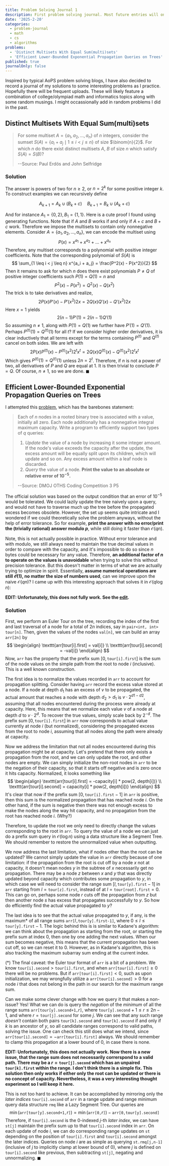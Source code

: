 ```yaml
---
title: Problem Solving Journal 1
description: First problem solving journal. Most future entries will only be visible through the problem solving journal filter.
date: '2025-2-20'
categories:
  - problem-journal
  - math
  - cs
  - algorithms
problems:
  - 'Distinct Multisets With Equal Sum(multi)sets'
  - 'Efficient Lower-Bounded Exponential Propagation Queries on Trees'
published: true
journalOnly: false
---
```


<script>
    import { Blockquote, Img, Span, P, A } from "flowbite-svelte";
</script>

Inspired by typical AoPS problem solving blogs, I have also decided to record a journal of my solutions to some interesting problems as I practice. Hopefully there will be frequent uploads. These will likely feature a combination of college/olympiad math and informatics topics along with some random musings. I might occassionally add in random problems I did in the past.

## Distinct Multisets With Equal Sum(multi)sets

> For some multiset $A = \{a_1, a_2, \dots, a_n\}$ of $n$ integers, consider the sumset $S(A) = \{a_i + a_j \mid 1 \leq i < j \leq n\}$ of size $\binom{n}{2}$. For which $n$ do there exist distinct multisets $A$, $B$ of size $n$ which satisfy $S(A) = S(B)$?
> 
> --Source: Paul Erdös and John Selfridge

### Solution
The answer is powers of two for $n \geq 2$, or $n = 2^k$ for some positive integer $k$. To construct examples we can recursively define

$$
A_{k + 1} = A_k \cup (B_k + c) \quad B_{k + 1} = B_k \cup (A_k + c)
$$

And for instance $A_1 = \{0, 2\}, B_1 = \{1, 1\}$. Here is a cute proof I found using generating functions. Note that if $A$ and $B$ works if and only if $A + c$ and $B + c$ work. Therefore we impose the multisets to contain only nonnegative elements. Consider $A = \{a_1, a_2, \dots, a_n\}$, we can encode the multiset using 
$$
P(x) = x^{a_1} + x^{a_2} + \dots + x^{a_n}
$$
Therefore, any multiset corresponds to a polynomial with positive integer coefficients. Note that the corresponding polynomial of $S(A)$ is 
$$
\sum_{1 \leq i < j \leq n} x^{a_i + a_j} = \frac{P^2(x) - P(x^2)}{2}
$$
Then it remains to ask for which $n$ does there exist polynomials $P \not = Q$ of positive integer coefficients such $P(1) = Q(1) = n$ and 
$$
P^2(x) - P(x^2) = Q^2(x) - Q(x^2)
$$
The trick is to take derivatives and realize,
$$
2P(x)P'(x) - P'(x^2)2x = 2Q(x)Q'(x) - Q'(x^2)2x 
$$
Here $x = 1$ yields
$$
2(n - 1)P'(1) = 2(n - 1)Q'(1)
$$
So assuming $n \not = 1$, along with $P(1) = Q(1)$ we further have $P'(1) = Q'(1)$. Perhaps $P^{(t)}(1) = Q^{(t)}(1)$ for all $t$? If we consider higher order derivatives, it is clear inductively that all terms except for the terms containing $P^{(t)}$ and $Q^{(t)}$ cancel on both sides. We are left with
$$
2P(x) P^{(t)}(x) - P^{(t)}(x^2) 2^t x^t = 2Q(x) Q^{(t)}(x) - Q^{(t)}(x^2) 2^t x^t
$$
Which gives $P^{(t)}(1) = Q^{(t)}(1)$ unless $2n = 2^t$. Therefore, if $n$ is not a power of two, all derivatives of $P$ and $Q$ are equal at $1$. It is then trivial to conclude $P = Q$. Of course, $n \not = 1$, so we are done. $\blacksquare$

## Efficient Lower-Bounded Exponential Propagation Queries on Trees

I attempted this [problem](https://dmoj.ca/problem/othscc3p5), which has the barebones statement:

> Each of $n$ nodes in a rooted binary tree is associated with a value, initially all zero. Each node additionally has a nonnegative integral maximum capacity. Write a program to efficiently support two types of $q$ queries:
>
> 1. *Update* the value of a node by increasing it some integer amount. If the node's value exceeds the capacity after the update, the excess amount will be equally split upon its children, which will update and so on. Any excess amount within a leaf node is discarded.
> 2. *Query* the value of a node. **Print the value to an absolute or relative error of $10^{-5}.$**
> 
> --Source: DMOJ OTHS Coding Competition 3 P5

The official solution was based on the output condition that an error of $10^{-5}$ would be tolerated. We could lazily update the tree naively upon a query, and would not have to traverse much up the tree before the propagated excess becomes obsolete. However, the set up seems quite intricate and I wondered if we could theoretically solve the problem anyways, without the help of error tolerance. So for example, **print the answer with no error/print the (trivially rational) answer modulo $p$**, while still doing it faster than $\mathcal{O}(qn)$.

Note, this is not actually possible in practice. Without error tolerance and with modulo, we still always need to maintain the true decimal values in order to compare with the capacity, and it's impossible to do so since $n$ bytes could be necessary for any value. Therefore, **an additional factor of $n$ to operate on the values is unavoidable** when trying to solve this without precision tolerance. But this doesn't matter in terms of what we are actually trying to optimize in spirit. Essentially, **assume numerical operations are still $\mathcal{O}(1)$, no matter the size of numbers used**, can we improve upon the naive $\mathcal{O}(qn)$? I came up with this interesting approach that solves it in $\mathcal{O}(q \log n)$: 

**EDIT: Unfortunately, this does not fully work. See the [edit](#edit-1).**

### Solution

First, we perform an Euler Tour on the tree, recording the index of the first and last traversal of a node for a total of $2n$ indices, say in $\texttt{pair<int, int> tour[n]}$. Then, given the values of the nodes $\texttt{val[n]}$, we can build an array $\texttt{arr[2n]}$ by 
$$
\begin{align}
\texttt{arr[tour[i].first] = val[i]} \\
\texttt{arr[tour[i].second] = -val[i]}
\end{align}
$$
Now, $\texttt{arr}$ has the property that the prefix sum $[0, \texttt{tour[i].first}]$ is the sum of the node values on the simple path from the root to node $i$ (inclusive). This is a well known construction. 

The first idea is to normalize the values recorded in $\texttt{arr}$ to account for propagation splitting. Consider having $\texttt{arr}$ record the excess value stored at a node. If a node at depth $d_1$ has an excess of $v$ to be propagated, the actual amount that reaches a node with depth $d_2 > d_1$ is $v \cdot 2^{d1 - d2}$, assuming that all nodes encountered during the process were already at capacity. Here, this means that we normalize each value $v$ of a node at depth $d$ to $v \cdot 2^{d}$. To recover the true values, simply scale back by $2^{-d}$. The prefix sum $[0, \texttt{tour[i].first}]$ in $\texttt{arr}$ now corresponds to actual value currently at node $i$ (but normalized), considering the propagated excess from the root to node $i$, assuming that all nodes along the path were already at capacity.

Now we address the limitation that not all nodes encountered during this propagation might be at capacity. Let's pretend that there only exists a propagation from the root, and we can only update the root, and other nodes are empty. We can simply initialize the non-root nodes in $\texttt{arr}$ to be the negation of their capacity, so that it starts off negative and is zero once it hits capacity. Normalized, it looks something like
$$
\begin{align}
\texttt{arr[tour[i].first] = -capacity[i] * pow(2, depth[i])} \\
\texttt{arr[tour[i].second] = capacity[i] * pow(2, depth[i])}
\end{align}
$$
It's clear that now if the prefix sum $[0, \texttt{tour[i].first}-1]$ in $\texttt{arr}$ is positive, then this sum is the normalized propagation that has reached node $i$. On the other hand, if the sum is negative then there was not enough excess to make the nodes along the way hit capacity, and no propagation from the root has reached node $i$. (Why?)

Therefore, to update the root we only need to directly change the values corresponding to the root in $\texttt{arr}$. To query the value of a node we can just do a prefix sum query in $\mathcal{O}(\log n)$ using a data structure like a Segment Tree. We should remember to restore the unnormalized value when outputting.

We now address the last limitation, what if nodes other than the root can be updated? We cannot simply update the value in $\texttt{arr}$ directly because of one limitation: if the propagation from the root is cut off by a node $x$ not at capacity, it doesn't mean nodes $y$ in the subtree of $x$ necessarily get no propagation. There may be a node $z$ between $x$ and $y$ that was directly updated beyond capacity which contributes some propagation to $y$, in which case we will need to consider the range sum $[l,\texttt{tour[y].first} - 1]$ in $\texttt{arr}$ starting from $l = \texttt{tour[z].first}$, instead of at $l =\texttt{tour[root].first} = 0$. This can go on, perhaps some node $r$ cuts off the propagation from $z$ but then another node $s$ has excess that propagates successfully to $y$. So how do efficiently find the actual value propagated to $y$?

The last idea is to see that the actual value propagated to $y$, if any, is the maximum* of all range sums $\texttt{arr[}l\texttt{,tour[y].first-1]}$, where $0 \leq l \leq \texttt{tour[y].first}-1$. The logic behind this is is similar to Kadane's algorithm: we can think about the propagation as starting from the root, or starting the prefix sum at index $0$, then one by one adding the next values. When our sum becomes negative, this means that the current propagation has been cut off, so we can reset it to $0$. However, as in Kadane's algorithm, this is also tracking the maximum subarray sum ending at the current index. 

(*) The final caveat: the Euler tour format of $\texttt{arr}$ is a bit of a problem. We know $\texttt{tour[i].second} > \texttt{tour[i].first}$, and when $\texttt{arr[tour[i].first]} \geq 0$ there will be no problems. But if $\texttt{arr[tour[i].first]} < 0$, such as upon initialization, we may wrongfully utilize a $\texttt{arr[tour[i].second]} > 0$ for a node $i$ that does not belong in the path in our search for the maximum range sum. 

Can we make some clever change with how we query it that makes a non-issue? Yes! What we can do is query the *negation* of the *minimum* of all the range sums $\texttt{arr[tour[y].second+1,}r\texttt{]}$, where $\texttt{tour[y].second}+1 \leq r \leq 2n-1$, and where $r = \texttt{tour[j].second}$ for some $j$. We can see that any such range *doesn't* contain both pairs $\texttt{tour[k].second}$ and $\texttt{tour[k].second}$ if and only if $k$ is an ancestor of $y$, so all candidate ranges correspond to valid paths, solving the issue. One can check this still does what we intend, since $\texttt{arr[tour[i].second]} = -\texttt{arr[tour[i].first]}$ always. We should remember to clamp this propagation at a lower bound of $0$, in case there is none.

<a name="edit-1"></a>

**EDIT: Unfortunately, this does not actually work. Now there is a new issue, that the range sum does not necessarily correrspond to a valid path. There may be a $r = \texttt{tour[j].second}$ which has an unpaired $\texttt{tour[k].first}$ within the range. I don't think there is a simple fix. This solution then only works if either only the root can be updated or there is no concept of capacity. Nevertheless, it was a very interesting thought experiment so I will keep it here.**

This is not too hard to achieve. It can be accomplished by mirroring only the *later indices* $\texttt{tour[i].second}$ of $\texttt{arr}$ in a range update and range minimum query data structure $\texttt{rmq}$ like a Lazy Segment Tree. Our queries are
$$
\min(\texttt{arr[tour[y].second+1,}r\texttt{]}) = \min(\texttt{arr[0,}r\texttt{]}) - \texttt{arr[0,tour[y].second]}
$$
Therefore, if $\texttt{tour[i].second}$ is the $0$-indexed $j$-th *later index*, we can have $\texttt{st[j]}$ maintain the prefix sum up to that $\texttt{tour[i].second}$ index in $\texttt{arr}$. On each update of node $i$, we can do corresponding range updates on $\texttt{st}$ depending on the position of $\texttt{tour[i].first}$ and $\texttt{tour[i].second}$ amongst the later indices. Queries on node $i$ are as simple as querying $\texttt{st.rmq[j,n-1]}$ (inclusive of $j$ to implicitly clamp at lower bound of $0$), where $j$ is defined on $\texttt{tour[i].second}$ like previous, then subtracting $\texttt{st[j]}$, negating and unnormalizing. $\blacksquare$